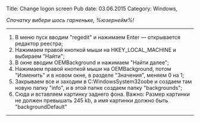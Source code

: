 Title: Change logon screen
Pub date: 03.06.2015
Category: Windows, 

_Спочатку вибери шось гарненьке, %юзернейм%!_

-----

1. В меню пуск вводим "regedit" и нажимаем Enter — открывается редактор реестра;
2. Нажимаем правой кнопкой мыши на HKEY_LOCAL_MACHINE и выбираем "Найти";
3. В окне вводим OEMBackground и нажимаем "Найти далее";
4. Нажимаем правой кнопкой мыши на OEMBackground, потом "Изменить" и в новом окне, в разделе "Значения", меняем 0 на 1;
5. Закрываем все и заходим в C:WindowsSystem32oobe и создаем там новую папку "info", и в этой папке создаем папку "backgrounds";
6. Сюда и вставляем картинку заднего фона.
Важно: Размер картинки не должен превышать 245 kb, а имя картинки должно быть "backgroundDefault"

-----